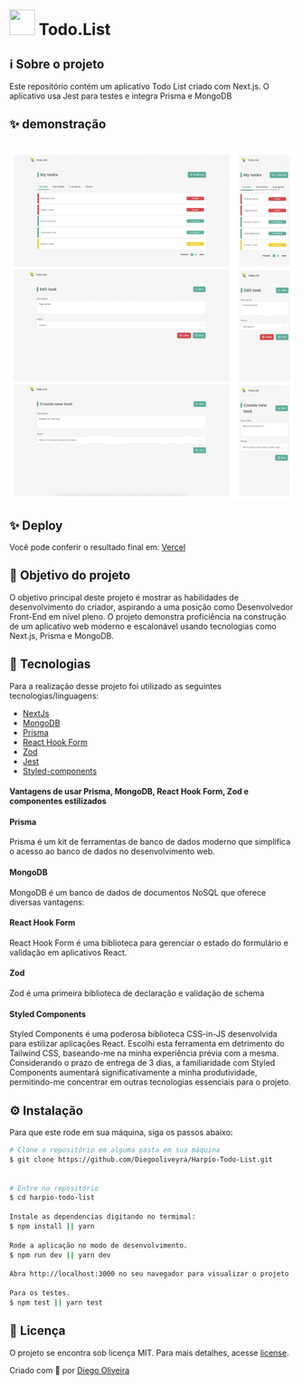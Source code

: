 # <img src="https://scontent.fgru8-1.fna.fbcdn.net/v/t39.30808-6/304170515_502884895175431_1661784736045384967_n.png?_nc_cat=106&ccb=1-7&_nc_sid=efb6e6&_nc_ohc=gY3iytuoawEAX_F-ZkV&_nc_ht=scontent.fgru8-1.fna&oh=00_AfCIrQipaxrvrTDmBdjuwKXWkqHKX3cRAyA8bIrCqU1MKQ&oe=657C6BB0" alt="" width="45" height="45"/> Todo.List

## ℹ️ Sobre o projeto

Este repositório contém um aplicativo Todo List criado com Next.js. O aplicativo usa Jest para testes e integra Prisma e MongoDB

## ✨ demonstração

</br>

<img src="./.github/view.png">

</br>

## ✨ Deploy

Você pode conferir o resultado final em: [Vercel](https://harpio-todo-list.vercel.app/)

## 🎯 Objetivo do projeto

O objetivo principal deste projeto é mostrar as habilidades de desenvolvimento do criador, aspirando a uma posição como Desenvolvedor Front-End em nível pleno. O projeto demonstra proficiência na construção de um aplicativo web moderno e escalonável usando tecnologias como Next.js, Prisma e MongoDB.

## 📝 Tecnologias

Para a realização desse projeto foi utilizado as seguintes tecnologias/linguagens:

- [NextJs](https://nextjs.org)
- [MongoDB](https://www.mongodb.com/pt-br)
- [Prisma](https://www.prisma.io)
- [React Hook Form](https://react-hook-form.com)
- [Zod](https://zod.dev)
- [Jest](https://jestjs.io)
- [Styled-components](https://styled-components.com)

#### Vantagens de usar Prisma, MongoDB, React Hook Form, Zod e componentes estilizados

#### Prisma

Prisma é um kit de ferramentas de banco de dados moderno que simplifica o acesso ao banco de dados no desenvolvimento web.

#### MongoDB

MongoDB é um banco de dados de documentos NoSQL que oferece diversas vantagens:

#### React Hook Form

React Hook Form é uma biblioteca para gerenciar o estado do formulário e validação em aplicativos React.

#### Zod

Zod é uma primeira biblioteca de declaração e validação de schema

#### Styled Components

Styled Components é uma poderosa biblioteca CSS-in-JS desenvolvida para estilizar aplicações React. Escolhi esta ferramenta em detrimento do Tailwind CSS, baseando-me na minha experiência prévia com a mesma. Considerando o prazo de entrega de 3 dias, a familiaridade com Styled Components aumentará significativamente a minha produtividade, permitindo-me concentrar em outras tecnologias essenciais para o projeto.

## ⚙️ Instalação

Para que este rode em sua máquina, siga os passos abaixo:

```bash
# Clone o repositório em alguma pasta em sua máquina
$ git clone https://github.com/Diegooliveyra/Harpio-Todo-List.git


# Entre no repositório
$ cd harpio-todo-list

Instale as dependencias digitando no termimal:
$ npm install || yarn

Rode a aplicação no modo de desenvolvimento.
$ npm run dev || yarn dev

Abra http://localhost:3000 no seu navegador para visualizar o projeto

Para os testes.
$ npm test || yarn test
```

## 📝 Licença

<p>O projeto se encontra sob licença MIT. Para mais detalhes, acesse <a href='LICENSE'>license<a>.</p>
<p>Criado com 💙 por <a href='https://github.com/Diegooliveyra/' target='blank'>Diego Oliveira</a></p>
